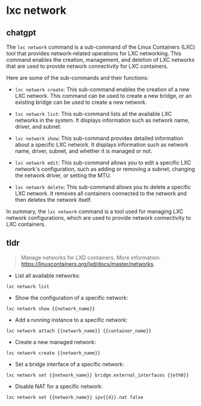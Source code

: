 # lxc network 
## chatgpt 
The `lxc network` command is a sub-command of the Linux Containers (LXC) tool that provides network-related operations for LXC networking. This command enables the creation, management, and deletion of LXC networks that are used to provide network connectivity for LXC containers.

Here are some of the sub-commands and their functions:

- `lxc network create`: This sub-command enables the creation of a new LXC network. This command can be used to create a new bridge, or an existing bridge can be used to create a new network.

- `lxc network list`: This sub-command lists all the available LXC networks in the system. It displays information such as network name, driver, and subnet.

- `lxc network show`: This sub-command provides detailed information about a specific LXC network. It displays information such as network name, driver, subnet, and whether it is managed or not.

- `lxc network edit`: This sub-command allows you to edit a specific LXC network's configuration, such as adding or removing a subnet, changing the network driver, or setting the MTU.

- `lxc network delete`: This sub-command allows you to delete a specific LXC network. It removes all containers connected to the network and then deletes the network itself.

In summary, the `lxc network` command is a tool used for managing LXC network configurations, which are used to provide network connectivity to LXC containers. 

## tldr 
 
> Manage networks for LXD containers.
> More information: <https://linuxcontainers.org/lxd/docs/master/networks>.

- List all available networks:

`lxc network list`

- Show the configuration of a specific network:

`lxc network show {{network_name}}`

- Add a running instance to a specific network:

`lxc network attach {{network_name}} {{container_name}}`

- Create a new managed network:

`lxc network create {{network_name}}`

- Set a bridge interface of a specific network:

`lxc network set {{network_name}} bridge.external_interfaces {{eth0}}`

- Disable NAT for a specific network:

`lxc network set {{network_name}} ipv{{4}}.nat false`
